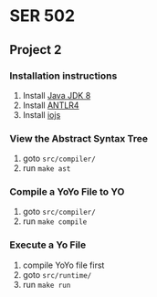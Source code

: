 # SER 502
## Project 2

### Installation instructions
1. Install [Java JDK 8](http://www.oracle.com/technetwork/java/javase/downloads/jdk8-downloads-2133151.html)
2. Install [ANTLR4](http://www.antlr.org/)
3. Install [iojs](https://iojs.org/en/index.html)

### View the Abstract Syntax Tree
1. goto `src/compiler/`
2. run `make ast`

### Compile a YoYo File to YO
1. goto `src/compiler/`
2. run `make compile`

### Execute a Yo File
1. compile YoYo file first
2. goto `src/runtime/`
3. run `make run`
